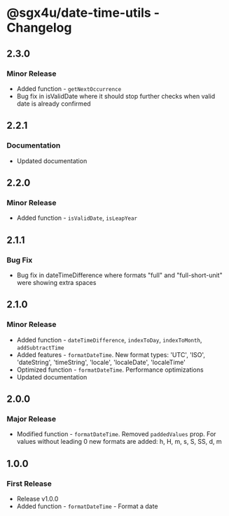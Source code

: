 # @sgx4u/date-time-utils - Changelog

## 2.3.0

### Minor Release

-   Added function - `getNextOccurrence`
-   Bug fix in isValidDate where it should stop further checks when valid date is already confirmed

## 2.2.1

### Documentation

-   Updated documentation

## 2.2.0

### Minor Release

-   Added function - `isValidDate`, `isLeapYear`

## 2.1.1

### Bug Fix

-   Bug fix in dateTimeDifference where formats "full" and "full-short-unit" were showing extra spaces

## 2.1.0

### Minor Release

-   Added function - `dateTimeDifference`, `indexToDay`, `indexToMonth`, `addSubtractTime`
-   Added features - `formatDateTime`. New format types: 'UTC', 'ISO', 'dateString', 'timeString', 'locale', 'localeDate', 'localeTime'
-   Optimized function - `formatDateTime`. Performance optimizations
-   Updated documentation

## 2.0.0

### Major Release

-   Modified function - `formatDateTime`. Removed `paddedValues` prop. For values without leading 0 new formats are added: h, H, m, s, S, SS, d, m

## 1.0.0

### First Release

-   Release v1.0.0
-   Added function - `formatDateTime` - Format a date
